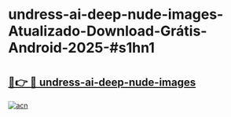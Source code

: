 # undress-ai-deep-nude-images-Atualizado-Download-Grátis-Android-2025-#s1hn1

# <h2><a href="https://ainizakaria.my?title=undress-ai-deep-nude-images&ref=24M">🔗👉 🔴 undress-ai-deep-nude-images</a></h2>

[![acn](https://github.com/user-attachments/assets/0f9c940e-d8b0-45ae-aac7-cd30a18b3e1c)](https://ainizakaria.my?title=undress-ai-deep-nude-images&ref=24M)

